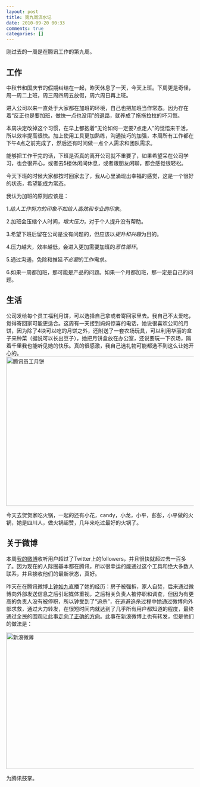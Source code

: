 ```yaml
---
layout: post
title: 第九周流水记
date: 2010-09-20 00:33
comments: true
categories: []
---
```

刚过去的一周是在腾讯工作的第九周。
<h2>工作</h2>
中秋节和国庆节的假期纠结在一起，昨天休息了一天，今天上班。下周更是奇怪，周一周二上班，周三周四周五放假，周六周日再上班。

进入公司以来一直处于大家都在加班的环境，自己也把加班当作常态。因为存在着“反正也是要加班，做快一点也没用”的退路，就养成了拖拖拉拉的坏习惯。

<!--more-->

本周决定改掉这个习惯，在早上都抱着“无论如何一定要7点走人”的觉悟来干活，所以效率提高很快。加上使用工具更加熟练，沟通技巧的加强，本周所有工作都在下午4点之前完成了，然后还有时间做一点个人需求和团队需求。

能够把工作干完的话，下班是否真的离开公司就不重要了，如果希望呆在公司学习，也会很开心，或者去5楼休闲间休息，或者跟朋友闲聊，都会感觉很轻松。

今天下班的时候大家都按时回家去了，我从心里涌现出幸福的感觉，这是一个很好的状态，希望能成为常态。

我认为加班的原则应该是：

1.<em>给人工作努力的印象不如给人高效和专业的印象</em>。

2.加班会压缩个人时间，<em>增大压力</em>，对于个人提升没有帮助。

3.希望下班后留在公司是没有问题的，但应该以<em>提升和兴趣</em>为目的。

4.压力越大，效率越低，会进入更加需要加班的<em>恶性循环</em>。

5.通过沟通，免除和推延<em>不必要</em>的工作需求。

6.如果一周都加班，那可能是产品的问题。如果一个月都加班，那一定是自己的问题。
<h2>生活</h2>
公司发给每个员工福利月饼，可以选择自己拿或者寄回家里去。我自己不太爱吃，觉得寄回家可能更适合。这周有一天接到妈妈惊喜的电话，她说很喜欢公司的月饼，因为除了4块可以吃的月饼之外，还附送了一套农场玩具，可以利用华丽的盒子来种菜（据说可以长出豆子），她把月饼盒放在办公室，还说要玩一下农场，隔着千里我也能听见她的快乐。真的很感激，我自己选礼物可能都选不到这么让她开心的。

<img class="aligncenter size-full wp-image-260" title="腾讯员工月饼" src="http://yuguo.us/weblog/files/2010/09/2000.jpg" alt="腾讯员工月饼" width="535" height="400" />

今天去贺贺家吃火锅，一起的还有小花，candy，小龙，小平，彭彭，小平做的火锅，她是四川人，做火锅超赞，几年来吃过最好的火锅了。
<h2>关于微博</h2>
本周<a href="http://t.qq.com/chandleryu">我的微博</a>收听用户超过了Twitter上的followers，并且很快就超过去一百多了。因为现在的人际圈基本都在腾讯，所以很幸运的能通过这个工具和绝大多数人联系，并且接收他们的最新状态，真好。

昨天在在腾讯微博上<a href="http://t.qq.com/zhongxiaojiu">钟如九</a>直播了她的经历：房子被强拆，家人自焚，后来通过微博向外部发送信息之后引起媒体重视，之后相关负责人被停职和调查，但因为有更高的负责人没有被停职，所以钟受到了“追杀”，在逃避追杀过程中她通过微博向外部求救，通过大力转发，在很短时间内就达到了几乎所有用户都知道的程度，最终通过全民的围观让此事<a href="http://view.news.qq.com/zt2010/yi/index.htm">走向了正确的方向</a>。此事在新浪微博上也有转发，但是他们的做法是：

<img class="aligncenter size-full wp-image-264" title="新浪微薄" src="http://yuguo.us/weblog/files/2010/09/2010-9-20-0-26-00.png" alt="新浪微薄" width="669" height="366" />

为腾讯鼓掌。
